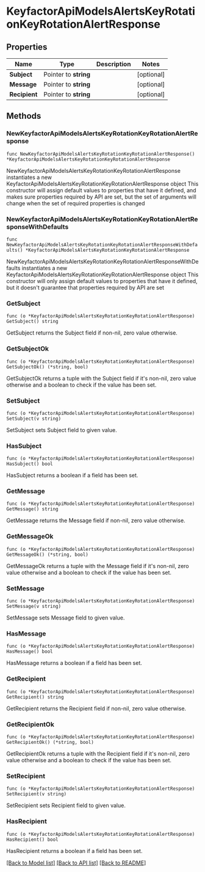 # KeyfactorApiModelsAlertsKeyRotationKeyRotationAlertResponse

## Properties

Name | Type | Description | Notes
------------ | ------------- | ------------- | -------------
**Subject** | Pointer to **string** |  | [optional] 
**Message** | Pointer to **string** |  | [optional] 
**Recipient** | Pointer to **string** |  | [optional] 

## Methods

### NewKeyfactorApiModelsAlertsKeyRotationKeyRotationAlertResponse

`func NewKeyfactorApiModelsAlertsKeyRotationKeyRotationAlertResponse() *KeyfactorApiModelsAlertsKeyRotationKeyRotationAlertResponse`

NewKeyfactorApiModelsAlertsKeyRotationKeyRotationAlertResponse instantiates a new KeyfactorApiModelsAlertsKeyRotationKeyRotationAlertResponse object
This constructor will assign default values to properties that have it defined,
and makes sure properties required by API are set, but the set of arguments
will change when the set of required properties is changed

### NewKeyfactorApiModelsAlertsKeyRotationKeyRotationAlertResponseWithDefaults

`func NewKeyfactorApiModelsAlertsKeyRotationKeyRotationAlertResponseWithDefaults() *KeyfactorApiModelsAlertsKeyRotationKeyRotationAlertResponse`

NewKeyfactorApiModelsAlertsKeyRotationKeyRotationAlertResponseWithDefaults instantiates a new KeyfactorApiModelsAlertsKeyRotationKeyRotationAlertResponse object
This constructor will only assign default values to properties that have it defined,
but it doesn't guarantee that properties required by API are set

### GetSubject

`func (o *KeyfactorApiModelsAlertsKeyRotationKeyRotationAlertResponse) GetSubject() string`

GetSubject returns the Subject field if non-nil, zero value otherwise.

### GetSubjectOk

`func (o *KeyfactorApiModelsAlertsKeyRotationKeyRotationAlertResponse) GetSubjectOk() (*string, bool)`

GetSubjectOk returns a tuple with the Subject field if it's non-nil, zero value otherwise
and a boolean to check if the value has been set.

### SetSubject

`func (o *KeyfactorApiModelsAlertsKeyRotationKeyRotationAlertResponse) SetSubject(v string)`

SetSubject sets Subject field to given value.

### HasSubject

`func (o *KeyfactorApiModelsAlertsKeyRotationKeyRotationAlertResponse) HasSubject() bool`

HasSubject returns a boolean if a field has been set.

### GetMessage

`func (o *KeyfactorApiModelsAlertsKeyRotationKeyRotationAlertResponse) GetMessage() string`

GetMessage returns the Message field if non-nil, zero value otherwise.

### GetMessageOk

`func (o *KeyfactorApiModelsAlertsKeyRotationKeyRotationAlertResponse) GetMessageOk() (*string, bool)`

GetMessageOk returns a tuple with the Message field if it's non-nil, zero value otherwise
and a boolean to check if the value has been set.

### SetMessage

`func (o *KeyfactorApiModelsAlertsKeyRotationKeyRotationAlertResponse) SetMessage(v string)`

SetMessage sets Message field to given value.

### HasMessage

`func (o *KeyfactorApiModelsAlertsKeyRotationKeyRotationAlertResponse) HasMessage() bool`

HasMessage returns a boolean if a field has been set.

### GetRecipient

`func (o *KeyfactorApiModelsAlertsKeyRotationKeyRotationAlertResponse) GetRecipient() string`

GetRecipient returns the Recipient field if non-nil, zero value otherwise.

### GetRecipientOk

`func (o *KeyfactorApiModelsAlertsKeyRotationKeyRotationAlertResponse) GetRecipientOk() (*string, bool)`

GetRecipientOk returns a tuple with the Recipient field if it's non-nil, zero value otherwise
and a boolean to check if the value has been set.

### SetRecipient

`func (o *KeyfactorApiModelsAlertsKeyRotationKeyRotationAlertResponse) SetRecipient(v string)`

SetRecipient sets Recipient field to given value.

### HasRecipient

`func (o *KeyfactorApiModelsAlertsKeyRotationKeyRotationAlertResponse) HasRecipient() bool`

HasRecipient returns a boolean if a field has been set.


[[Back to Model list]](../README.md#documentation-for-models) [[Back to API list]](../README.md#documentation-for-api-endpoints) [[Back to README]](../README.md)


